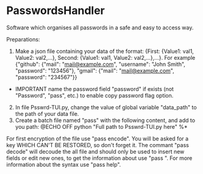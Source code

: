 # PasswordsHandler
Software which organises all passwords in a safe and easy to access way.

Preparations:
1. Make a json file containing your data of the format: {First: {Value1: val1, Value2: val2,...}, Second: {Value1: val1, Value2: val2,...},...}. For example {"github": {"mail": "mail@example.com", "username": "John Smith", "password": "123456"}, "gmail": {"mail": "mail@example.com", "password": "234567"}}
* IMPORTANT
  name the password field "password" if exists (not "Password", "pass", etc.) to enable copy password flag option.
2. In file Psswrd-TUI.py, change the value of global variable "data_path" to the path of your data file.
3. Create a batch file named "pass" with the following content, and add to you path:
@ECHO OFF
python "Full path to Psswrd-TUI.py here" %*

For first encryption of the file use "pass encode". You will be asked for a key WHICH CAN'T BE RESTORED, so don't forget it.
The commant "pass decode" will decoude the all file and should only be used to insert new fields or edit new ones, to get the information about <name> use "pass <name>".
For more information about the syntax use "pass help".

